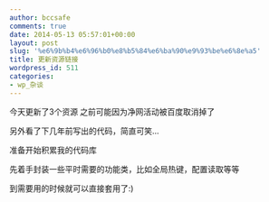 ```yaml
---
author: bccsafe
comments: true
date: 2014-05-13 05:57:01+00:00
layout: post
slug: '%e6%9b%b4%e6%96%b0%e8%b5%84%e6%ba%90%e9%93%be%e6%8e%a5'
title: 更新资源链接
wordpress_id: 511
categories:
- wp_杂谈
---
```


今天更新了3个资源 之前可能因为净网活动被百度取消掉了

另外看了下几年前写出的代码，简直可笑...



准备开始积累我的代码库

先着手封装一些平时需要的功能类，比如全局热键，配置读取等等

到需要用的时候就可以直接套用了:)
